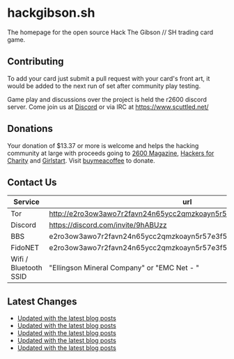 # hackgibson.sh
The homepage for the open source Hack The Gibson // SH trading card game.


## Contributing

To add your card just submit a pull request with your card's front art, it would be added to the next run of set after community play testing.

Game play and discussions over the project is held the r2600 discord server. Come join us at [Discord](https://discord.com/invite/9hABUzz) or via IRC at https://www.scuttled.net/


## Donations

Your donation of $13.37 or more is welcome and helps the hacking community at large with proceeds going to [2600 Magazine](https://2600.com/), [Hackers for Charity](https://hackersforcharity.org) and [Girlstart](https://girlstart.org).  Visit [buymeacoffee](https://www.buymeacoffee.com/hackgibson.sh) to donate.


## Contact Us

Service | url
-|-
Tor | http://e2ro3ow3awo7r2favn24n65ycc2qmzkoayn5r57e3f56nvjwdcgg32ad.onion
Discord | https://discord.com/invite/9hABUzz
BBS | e2ro3ow3awo7r2favn24n65ycc2qmzkoayn5r57e3f56nvjwdcgg32ad.onion:23
FidoNET | e2ro3ow3awo7r2favn24n65ycc2qmzkoayn5r57e3f56nvjwdcgg32ad.onion:24554
Wifi / Bluetooth SSID | "Ellingson Mineral Company" or "EMC Net - <fidonet address>"

## Latest Changes
<!-- BLOG-POST-LIST:START -->
- [Updated with the latest blog posts](https://github.com/DFW2600/hackgibson.sh/commit/e6f08e1b498131043a1648d898fa5c08f5c6039f)
- [Updated with the latest blog posts](https://github.com/DFW2600/hackgibson.sh/commit/e7d105ebaa9b584e74536c66a72123e055946faf)
- [Updated with the latest blog posts](https://github.com/DFW2600/hackgibson.sh/commit/aea75ced992a5e84429184c86102e8cb7ba14a49)
- [Updated with the latest blog posts](https://github.com/DFW2600/hackgibson.sh/commit/825b421dddcf029fbf074d9559bd48c8d1185266)
- [Updated with the latest blog posts](https://github.com/DFW2600/hackgibson.sh/commit/b9a7c7eccbf8fc6c939e513dc4e0d0223b9ef416)
<!-- BLOG-POST-LIST:END -->
